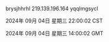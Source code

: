 brysjhhrhl 219.139.196.164 yqqlmgsycl

2024年 09月 04日 星期三 22:00:02 CST

2024年 09月 04日 星期三 14:00:02 GMT
